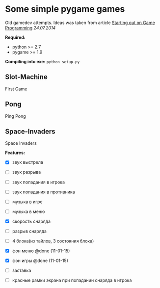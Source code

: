 # Some simple pygame games

Old gamedev attempts.
Ideas was taken from article [Starting out on Game Programming](http://lazyfoo.net/articles/article01/index.php)
*24.07.2014*

**Required:**
* python >= 2.7
* pygame >= 1.9

**Compiling into exe:**
`python setup.py`

## Slot-Machine

First Game

## Pong

Ping Pong

## Space-Invaders

Space Invaders

**Features:**

- [x] звук выстрела
- [ ] звук разрыва
- [ ] звук попадания в игрока
- [ ] звук попадания в противника

- [ ] музыка в игре
- [ ] музыка в меню

- [x] скорость снаряда
- [ ] разрыв снаряда

- [ ] 4 блока(из тайлов, 3 состояния блока)

- [x] фон меню @done (11-01-15)
- [x] фон игры @done (11-01-15)
- [ ] заставка
- [ ] красные рамки экрана при попадании снаряда в игрока
